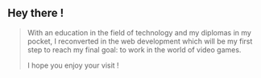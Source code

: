 ## Hey there ! 

>With an education in the field of technology and my diplomas in my pocket, I reconverted in the web development which will be my first step to reach my final goal: 
to work in the world of video games.
>
>
>I hope you enjoy your visit !
